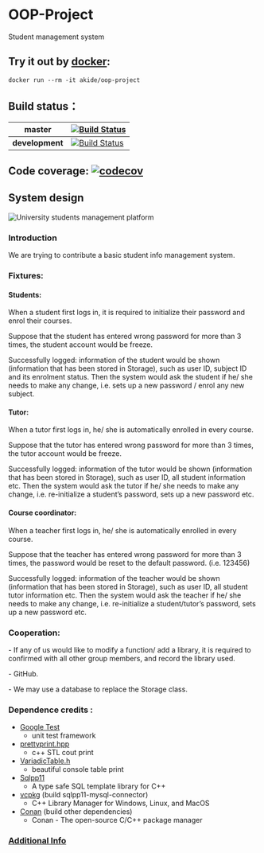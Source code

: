 # OOP-Project
Student management system



## Try it out by [docker](https://hub.docker.com/r/akide/oop-project):

```
docker run --rm -it akide/oop-project 
```



## Build status：

| **master**      | [![Build Status](https://travis-ci.com/UAws/OOP-Project.svg?token=zP1c5kEjbj3paukTcp7U&branch=master)](https://travis-ci.com/UAws/OOP-Project) |
| --------------- | ------------------------------------------------------------ |
| **development** | [![Build Status](https://travis-ci.com/UAws/OOP-Project.svg?token=zP1c5kEjbj3paukTcp7U&branch=development)](https://travis-ci.com/UAws/OOP-Project) |

## Code coverage: [![codecov](https://codecov.io/gh/UAws/OOP-Project/branch/master/graph/badge.svg?token=ON3OHRSFKF)](https://codecov.io/gh/UAws/OOP-Project)

## System design

![University students management platform](https://minio.llycloud.com/image/uPic/image-20200918evn1cD.png)

### Introduction

We are trying to contribute a basic student info management system.

 

### Fixtures: 

#### Students:

When a student first logs in, it is required to initialize their password and enrol their courses. 

Suppose that the student has entered wrong password for more than 3 times, the student account would be freeze. 

Successfully logged: information of the student would be shown (information that has been stored in Storage), such as user ID, subject ID and its enrolment status. Then the system would ask the student if he/ she needs to make any change, i.e. sets up a new password / enrol any new subject.

 

#### Tutor: 

When a tutor first logs in, he/ she is automatically enrolled in every course.

Suppose that the tutor has entered wrong password for more than 3 times, the tutor account would be freeze. 

Successfully logged: information of the tutor would be shown (information that has been stored in Storage), such as user ID, all student information etc. Then the system would ask the tutor if he/ she needs to make any change, i.e. re-initialize a student’s password, sets up a new password etc. 

 

#### Course coordinator:

 When a teacher first logs in, he/ she is automatically enrolled in every course.

Suppose that the teacher has entered wrong password for more than 3 times, the password would be reset to the default password. (i.e. 123456)

Successfully logged: information of the teacher would be shown (information that has been stored in Storage), such as user ID, all student tutor information etc. Then the system would ask the teacher if he/ she needs to make any change, i.e. re-initialize a student/tutor’s password, sets up a new password etc. 

 

### Cooperation: 

\-    If any of us would like to modify a function/ add a library, it is required to confirmed with all other group members, and record the library used.

\-    GitHub.

\-    We may use a database to replace the Storage class.

### Dependence credits :

- [Google Test](https://github.com/google/googletest)
  - unit test framework
- [prettyprint.hpp](https://github.com/louisdx/cxx-prettyprint)
  - c++ STL cout print 
- [VariadicTable.h](https://github.com/friedmud/variadic_table)
  - beautiful console table print
- [Sqlpp11](https://github.com/rbock/sqlpp11)
  - A type safe SQL template library for C++
- [vcpkg](https://github.com/microsoft/vcpkg) (build sqlpp11-mysql-connector)
  - C++ Library Manager for Windows, Linux, and MacOS
- [Conan](https://github.com/conan-io/conan) (build other dependencies)
  - Conan - The open-source C/C++ package manager



### [Additional Info](https://www.notion.so/OOP-Major-Practical-Design-Student-management-system-C-c84a6cce47864e0a802a3164224915c6#3ae5643700534310b530b856b16c22f1)

